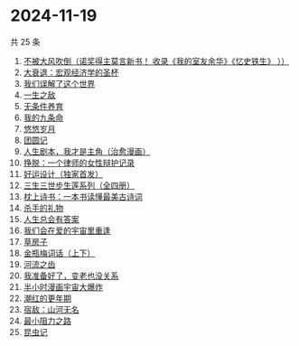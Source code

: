 # 2024-11-19

共 25 条

<!-- BEGIN WEREAD -->
<!-- 最后更新时间 2024-11-19 15:15:05 +0800 -->
1. [不被大风吹倒（诺奖得主莫言新书！ 收录《我的室友余华》《忆史铁生》 ））](https://weread.qq.com/web/bookDetail/2c032e80813ab95aag019524)
1. [大衰退：宏观经济学的圣杯](https://weread.qq.com/web/bookDetail/f9132cf0813ab9597g014eb1)
1. [我们误解了这个世界](https://weread.qq.com/web/bookDetail/40f32200813ab702dg017fef)
1. [一生之敌](https://weread.qq.com/web/bookDetail/96232f70813ab9596g010e94)
1. [无条件养育](https://weread.qq.com/web/bookDetail/27b327b05e44c227b752c9d)
1. [我的九条命](https://weread.qq.com/web/bookDetail/33c32eb0813ab702dg01853a)
1. [悠悠岁月](https://weread.qq.com/web/bookDetail/ca0329a0813ab95b0g012500)
1. [团圆记](https://weread.qq.com/web/bookDetail/b64323c0813ab9595g0181f0)
1. [人生剧本，我才是主角（治愈漫画）](https://weread.qq.com/web/bookDetail/1a132750813ab9560g016b47)
1. [挣脱：一个律师的女性辩护记录](https://weread.qq.com/web/bookDetail/7a532e50813ab7fedg010cfc)
1. [好运设计（独家首发）](https://weread.qq.com/web/bookDetail/6ef32e40813ab8e9bg014638)
1. [三生三世步生莲系列（全四册）](https://weread.qq.com/web/bookDetail/d5132800813ab93c3g016a96)
1. [枕上诗书：一本书读懂最美古诗词](https://weread.qq.com/web/bookDetail/b6132de0813ab6e44g0146c2)
1. [杀手的礼物](https://weread.qq.com/web/bookDetail/5c632a80813ab9560g0178e0)
1. [人生总会有答案](https://weread.qq.com/web/bookDetail/e1c32810813ab89bcg0125fc)
1. [我们会在爱的宇宙里重逢](https://weread.qq.com/web/bookDetail/e2e32880813ab9509g0170ee)
1. [草房子](https://weread.qq.com/web/bookDetail/e9a32d80813ab8540g012d73)
1. [金瓶梅词话（上下）](https://weread.qq.com/web/bookDetail/06e32820813ab952cg01724c)
1. [河流之齿](https://weread.qq.com/web/bookDetail/fd1321c0813ab952dg012a8d)
1. [我准备好了，变老也没关系](https://weread.qq.com/web/bookDetail/ecd32b20813ab950cg0170c0)
1. [半小时漫画宇宙大爆炸](https://weread.qq.com/web/bookDetail/3e9321f07277f0223e98277)
1. [潮红的更年期](https://weread.qq.com/web/bookDetail/da732140813ab950cg013364)
1. [宿敌：山河无名](https://weread.qq.com/web/bookDetail/fd032830813ab7c72g019e69)
1. [最小阻力之路](https://weread.qq.com/web/bookDetail/6aa32c50813ab7e0eg011b5e)
1. [昆虫记](https://weread.qq.com/web/bookDetail/a2c323c0716395daa2c155a)
<!-- END WEREAD -->